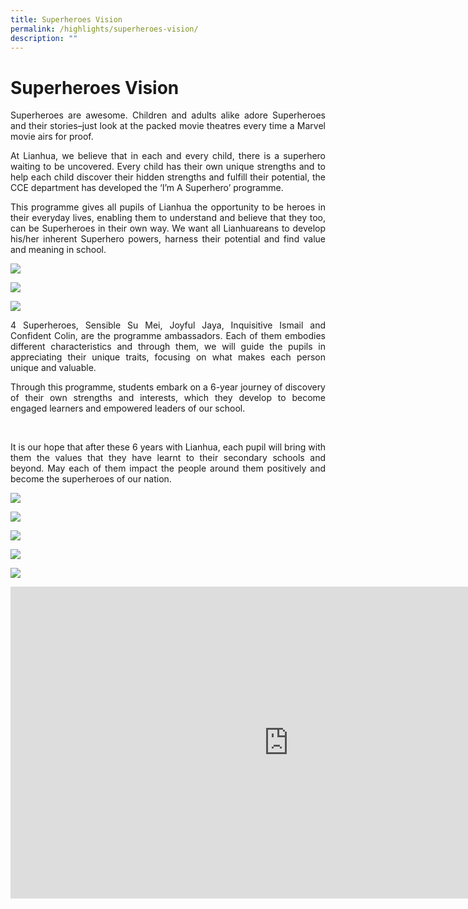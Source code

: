 ```yaml
---
title: Superheroes Vision
permalink: /highlights/superheroes-vision/
description: ""
---
```

# Superheroes Vision

<p style="text-align: justify;">Superheroes are awesome. Children and adults alike adore Superheroes and their stories–just look at the packed movie theatres every time a Marvel movie airs for proof.
</p>

  
<p style="text-align: justify;">At Lianhua, we believe that in each and every child, there is a superhero waiting to be uncovered. Every child has their own unique strengths and to help each child discover their hidden strengths and fulfill their potential, the CCE department has developed the ‘I’m A Superhero’ programme.</p>


  

<p style="text-align: justify;">This programme gives all pupils of Lianhua the opportunity to be heroes in their everyday lives, enabling them to understand and believe that they too, can be Superheroes in their own way. We want all Lianhuareans to develop his/her inherent Superhero powers, harness their potential and find value and meaning in school.</p>

![](/images/Highlights/Superheroes%20Vision/CHL21_03.jpg)

![](/images/Highlights/Superheroes%20Vision/CHL21_376.jpg)

![](/images/Highlights/Superheroes%20Vision/CHL21_393.jpg)


<p style="text-align: justify;">4 Superheroes, Sensible Su Mei, Joyful Jaya, Inquisitive Ismail and Confident Colin, are the programme ambassadors. Each of them embodies different characteristics and through them, we will guide the pupils in appreciating their unique traits, focusing on what makes each person unique and valuable.</p>

  

<p style="text-align: justify;">Through this programme, students embark on a 6-year journey of discovery of their own strengths and interests, which they develop to become engaged learners and empowered leaders of our school.</p>

   
<p style="text-align: justify;">It is our hope that after these 6 years with Lianhua, each pupil will bring with them the values that they have learnt to their secondary schools and beyond. May each of them impact the people around them positively and become the superheroes of our nation.</p>

![](/images/Highlights/Superheroes%20Vision/4%20Superheroes.png)

![](/images/Highlights/Superheroes%20Vision/CNR69576.jpg)

![](/images/Highlights/Superheroes%20Vision/CNR69577.jpg)

![](/images/Highlights/Superheroes%20Vision/CNR69578.jpg)

![](/images/Highlights/Superheroes%20Vision/CNR69579.jpg)

<iframe width="889" height="499" src="https://www.youtube.com/embed/4ecRIXjUfNk" title="I’m a Superhero" frameborder="0" allow="accelerometer; autoplay; clipboard-write; encrypted-media; gyroscope; picture-in-picture" allowfullscreen></iframe>